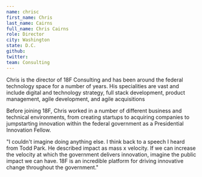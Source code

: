 ```yaml
---
name: chrisc
first_name: Chris
last_name: Cairns
full_name: Chris Cairns
role: Director
city: Washington
state: D.C.
github:
twitter:
team: Consulting
---
```


Chris is the director of 18F Consulting and has been around the federal technology space for a number of years. His specialities are vast and include digital and technology strategy, full stack development, product management, agile development, and agile acquisitions

Before joining 18F, Chris worked in a number of different business and technical environments, from creating startups to acquiring companies to jumpstarting innovation within the federal government as a Presidential Innovation Fellow.

"I couldn't imagine doing anything else. I think back to a speech I heard from Todd Park. He described impact as mass x velocity. If we can increase the velocity at which the government delivers innovation, imagine the public impact we can have. 18F is an incredible platform for driving innovative change throughout the government."